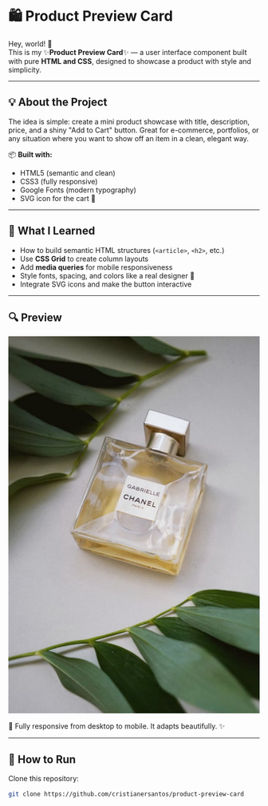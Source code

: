 # 🛍️ Product Preview Card

Hey, world! 👋  
This is my ✨**Product Preview Card**✨ — a user interface component built with pure **HTML and CSS**, designed to showcase a product with style and simplicity.

---

## 💡 About the Project

The idea is simple: create a mini product showcase with title, description, price, and a shiny "Add to Cart" button. Great for e-commerce, portfolios, or any situation where you want to show off an item in a clean, elegant way.

📦 **Built with:**
- HTML5 (semantic and clean)
- CSS3 (fully responsive)
- Google Fonts (modern typography)
- SVG icon for the cart 🛒

---

## 🎯 What I Learned

- How to build semantic HTML structures (`<article>`, `<h2>`, etc.)
- Use **CSS Grid** to create column layouts
- Add **media queries** for mobile responsiveness
- Style fonts, spacing, and colors like a real designer 🎨
- Integrate SVG icons and make the button interactive

---

## 🔍 Preview

![project preview](./images/image-product-desktop.jpg)

📱 Fully responsive from desktop to mobile. It adapts beautifully. ✨

---

## 🚀 How to Run

Clone this repository:

```bash
git clone https://github.com/cristianersantos/product-preview-card


